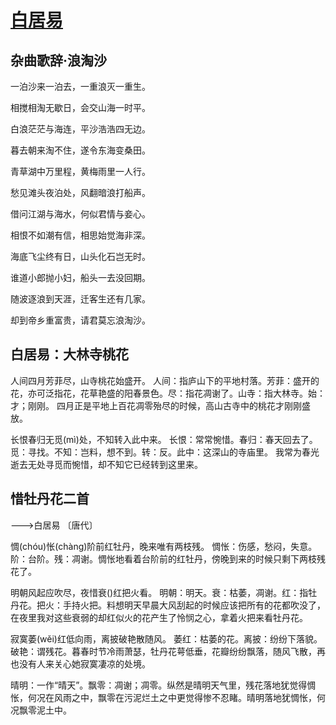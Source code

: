 <link href="../../css/style.css" rel="stylesheet" type="text/css" />

# [白居易](https://so.gushiwen.cn/shiwens/default.aspx?astr=%e7%99%bd%e5%b1%85%e6%98%93)

## 杂曲歌辞·浪淘沙

<div class="poetry">

一泊沙来一泊去，一重浪灭一重生。

相搅相淘无歇日，会交山海一时平。

白浪茫茫与海连，平沙浩浩四无边。

暮去朝来淘不住，遂令东海变桑田。

青草湖中万里程，黄梅雨里一人行。

愁见滩头夜泊处，风翻暗浪打船声。

借问江湖与海水，何似君情与妾心。

相恨不如潮有信，相思始觉海非深。

海底飞尘终有日，山头化石岂无时。

谁道小郎抛小妇，船头一去没回期。

随波逐浪到天涯，迁客生还有几家。

却到帝乡重富贵，请君莫忘浪淘沙。

</div>

## 白居易：大林寺桃花

<div class="p">

人间四月芳菲尽，山寺桃花始盛开。
<span class="comment">人间：指庐山下的平地村落。芳菲：盛开的花，亦可泛指花，花草艳盛的阳春景色。尽：指花凋谢了。山寺：指大林寺。始：才；刚刚。
四月正是平地上百花凋零殆尽的时候，高山古寺中的桃花才刚刚盛放。

长恨春归无觅(mì)处，不知转入此中来。
<span class="comment">长恨：常常惋惜。春归：春天回去了。觅：寻找。不知：岂料，想不到。转：反。此中：这深山的寺庙里。
我常为春光逝去无处寻觅而惋惜，却不知它已经转到这里来。

</div>

## 惜牡丹花二首

<span class="r">--->白居易 〔唐代〕

<div class="p">

惆(chóu)怅(chàng)阶前红牡丹，晚来唯有两枝残。
<span class="comment">惆怅：伤感，愁闷，失意。阶：台阶。残：凋谢。惆怅地看着台阶前的红牡丹，傍晚到来的时候只剩下两枝残花了。

明朝风起应吹尽，夜惜衰()红把火看。
<span class="comment">明朝：明天。衰：枯萎，凋谢。红：指牡丹花。把火：手持火把。料想明天早晨大风刮起的时候应该把所有的花都吹没了，在夜里我对这些衰弱的却红似火的花产生了怜悯之心，拿着火把来看牡丹花。

寂寞萎(wěi)红低向雨，离披破艳散随风。
<span class="comment">萎红：枯萎的花。离披：纷纷下落貌。破艳：谓残花。暮春时节冷雨萧瑟，牡丹花萼低垂，花瓣纷纷飘落，随风飞散，再也没有人来关心她寂寞凄凉的处境。

<span class="comment">晴明：一作“晴天”。飘零：凋谢；凋零。纵然是晴明天气里，残花落地犹觉得惆怅，何况在风雨之中，飘零在污泥烂土之中更觉得惨不忍睹。晴明落地犹惆怅，何况飘零泥土中。

</div>

